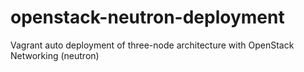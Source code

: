 openstack-neutron-deployment
============================

Vagrant auto deployment of three-node architecture with OpenStack Networking (neutron)

